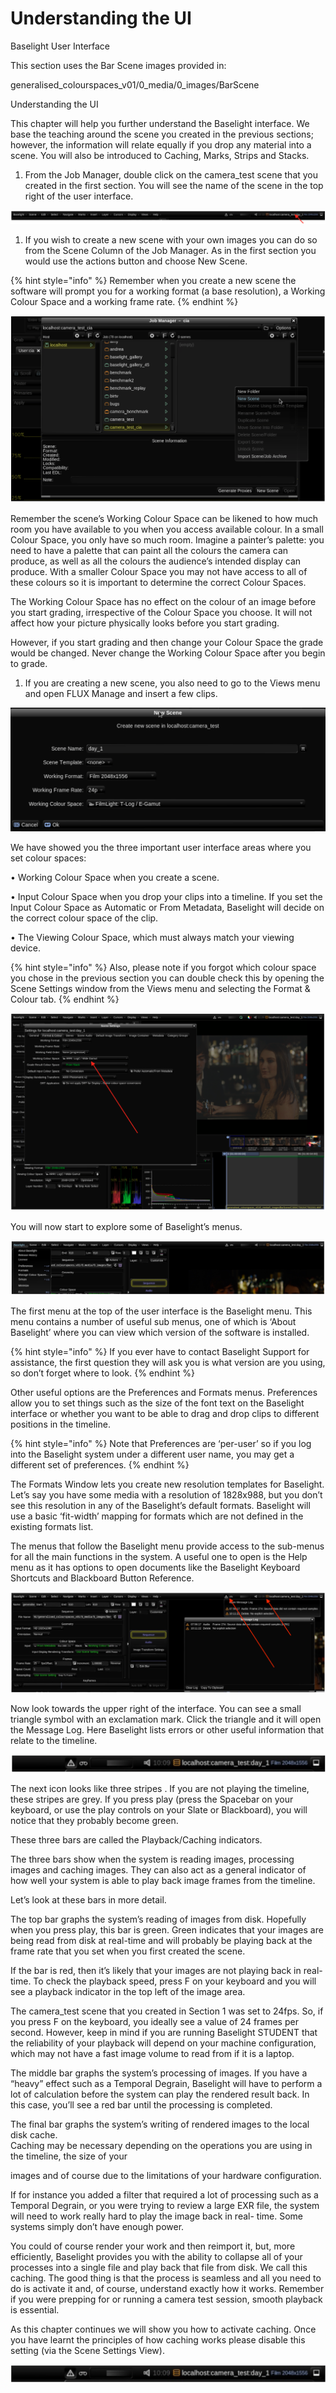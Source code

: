# Understanding the UI

Baselight User Interface

This section uses the Bar Scene images provided in:

generalised\_colourspaces\_v01/0\_media/0\_images/BarScene

Understanding the UI

This chapter will help you further understand the Baselight interface. We base the teaching around the scene you created in the previous sections; however, the information will relate equally if you drop any material into a scene. You will also be introduced to Caching, Marks, Strips and Stacks.

1. From the Job Manager, double click on the camera\_test scene that you created in the first section. You will see the name of the scene in the top right of the user interface.

![Image 66. The Baselight menu bar, which appears at the top of the Baselight user interface. In the screengrab the camera\_test:day\_1 scene is open, as is indicated at the top right corner of the interface.](../.gitbook/assets/2021-10-07-23.06.29.png)

1. If you wish to create a new scene with your own images you can do so from the Scene Column of the Job Manager. As in the first section you would use the actions button and choose New Scene.

{% hint style="info" %}
Remember when you create a new scene the software will prompt you for a working format \(a base resolution\), a Working Colour Space and a working frame rate.
{% endhint %}

![Image 67. New Scene Window - when right-clicking on third column, a new menu opens giving the option to select New Scene \(highlighted in blue\).](../.gitbook/assets/2021-10-07-23.07.28.png)

Remember the scene’s Working Colour Space can be likened to how much room you have available to you when you access available colour. In a small Colour Space, you only have so much room. Imagine a painter’s palette: you need to have a palette that can paint all the colours the camera can produce, as well as all the colours the audience’s intended display can produce. With a smaller Colour Space you may not have access to all of these colours so it is important to determine the correct Colour Spaces.

The Working Colour Space has no effect on the colour of an image before you start grading, irrespective of the Colour Space you choose. It will not affect how your picture physically looks before you start grading.

However, if you start grading and then change your Colour Space the grade would be changed. Never change the Working Colour Space after you begin to grade.

1. If you are creating a new scene, you also need to go to the Views menu and open FLUX Manage and insert a few clips.

![Image 68. New Scene window](../.gitbook/assets/2021-10-07-23.09.17.png)

We have showed you the three important user interface areas where you set colour spaces:

• Working Colour Space when you create a scene.

• Input Colour Space when you drop your clips into a timeline. If you set the Input Colour Space as Automatic or From Metadata, Baselight will decide on the correct colour space of the clip.

• The Viewing Colour Space, which must always match your viewing device.

{% hint style="info" %}
Also, please note if you forgot which colour space you chose in the previous section you can double check this by opening the Scene Settings window from the Views menu and selecting the Format & Colour tab.
{% endhint %}

![Image 69. Scene Settings window. In the Format &amp; Colour tab, we can see the currently selected Working Colour Space.](../.gitbook/assets/2021-10-07-23.10.11.png)

You will now start to explore some of Baselight’s menus.

![Image 70. Baselight menu. Select Release History to read about changes and bug fixes to Baselight.](../.gitbook/assets/2021-10-07-23.12.31.png)

The first menu at the top of the user interface is the Baselight menu. This menu contains a number of useful sub menus, one of which is ‘About Baselight’ where you can view which version of the software is installed.

{% hint style="info" %}
If you ever have to contact Baselight Support for assistance, the first question they will ask you is what version are you using, so don’t forget where to look.
{% endhint %}

Other useful options are the Preferences and Formats menus. Preferences allow you to set things such as the size of the font text on the Baselight interface or whether you want to be able to drag and drop clips to different positions in the timeline.

{% hint style="info" %}
Note that Preferences are ‘per-user’ so if you log into the Baselight system under a different user name, you may get a different set of preferences.
{% endhint %}

The Formats Window lets you create new resolution templates for Baselight. Let’s say you have some media with a resolution of 1828x988, but you don’t see this resolution in any of the Baselight’s default formats. Baselight will use a basic ‘fit-width’ mapping for formats which are not defined in the existing formats list.

The menus that follow the Baselight menu provide access to the sub-menus for all the main functions in the system. A useful one to open is the Help menu as it has options to open documents like the Baselight Keyboard Shortcuts and Blackboard Button Reference.

![Image 71. Message Log window. The large arrow points to the message log indicator; the smaller arrow points to the playback/caching indicators.](../.gitbook/assets/2021-10-07-23.13.14.png)

Now look towards the upper right of the interface. You can see a small triangle symbol with an exclamation mark. Click the triangle and it will open the Message Log. Here Baselight lists errors or other useful information that relate to the timeline.

![Image 72. Top right corner of the menu bar.](../.gitbook/assets/2021-10-07-23.14.30.png)

The next icon looks like three stripes . If you are not playing the timeline, these stripes are grey. If you press play \(press the Spacebar on your keyboard, or use the play controls on your Slate or Blackboard\), you will notice that they probably become green.

These three bars are called the Playback/Caching indicators.

The three bars show when the system is reading images, processing images and caching images. They can also act as a general indicator of how well your system is able to play back image frames from the timeline.

Let’s look at these bars in more detail.

The top bar graphs the system’s reading of images from disk. Hopefully when you press play, this bar is green. Green indicates that your images are being read from disk at real-time and will probably be playing back at the frame rate that you set when you first created the scene.

If the bar is red, then it’s likely that your images are not playing back in real-time. To check the playback speed, press F on your keyboard and you will see a playback indicator in the top left of the image area.

The camera\_test scene that you created in Section 1 was set to 24fps. So, if you press F on the keyboard, you ideally see a value of 24 frames per second. However, keep in mind if you are running Baselight STUDENT that the reliability of your playback will depend on your machine configuration, which may not have a fast image volume to read from if it is a laptop.

The middle bar graphs the system’s processing of images. If you have a “heavy” effect such as a Temporal Degrain, Baselight will have to perform a lot of calculation before the system can play the rendered result back. In this case, you’ll see a red bar until the processing is completed.

The final bar graphs the system’s writing of rendered images to the local disk cache.  
Caching may be necessary depending on the operations you are using in the timeline, the size of your

images and of course due to the limitations of your hardware configuration.

If for instance you added a filter that required a lot of processing such as a Temporal Degrain, or you were trying to review a large EXR file, the system will need to work really hard to play the image back in real- time. Some systems simply don’t have enough power.

You could of course render your work and then reimport it, but, more efficiently, Baselight provides you with the ability to collapse all of your processes into a single file and play back that file from disk. We call this caching. The good thing is that the process is seamless and all you need to do is activate it and, of course, understand exactly how it works. Remember if you were prepping for or running a camera test session, smooth playback is essential.

As this chapter continues we will show you how to activate caching. Once you have learnt the principles of how caching works please disable this setting \(via the Scene Settings View\).

![](../.gitbook/assets/2021-10-07-23.14.13.png)

